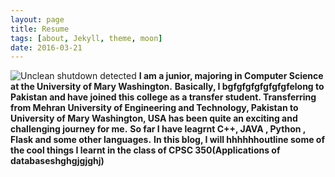 ```yaml
---
layout: page
title: Resume 
tags: [about, Jekyll, theme, moon]
date: 2016-03-21
---
```

    
![Unclean shutdown detected](//lailashaikh.github.io/assets/img/lailaformated.jpg)
**I am a junior, majoring in Computer Science at the University of Mary Washington.**
**Basically, I bgfgfgfgfgfgfgfelong to Pakistan and  have joined this college as a transfer student. Transferring from Mehran University of Engineering and Technology, Pakistan  to University of Mary Washington, USA has been quite an exciting and challenging journey for me.**
**So far I have leagrnt C++, JAVA , Python , Flask and some other languages.**
**In this blog, I will hhhhhhoutline some of the  cool things I learnt in the class of CPSC 350(Applications of databaseshghgjgjghj)**